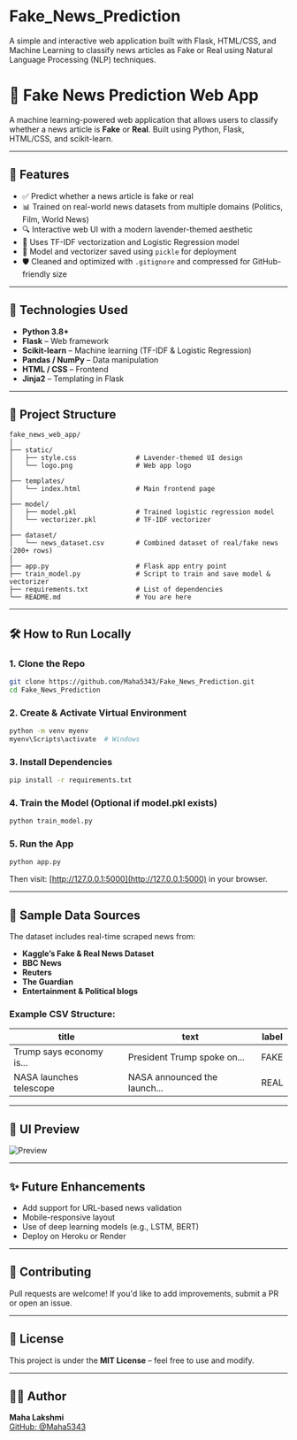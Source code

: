 # Fake_News_Prediction
A simple and interactive web application built with Flask, HTML/CSS, and Machine Learning to classify news articles as Fake or Real using Natural Language Processing (NLP) techniques.
# 📰 Fake News Prediction Web App

A machine learning-powered web application that allows users to classify whether a news article is **Fake** or **Real**. Built using Python, Flask, HTML/CSS, and scikit-learn.

---

## 🚀 Features

- ✅ Predict whether a news article is fake or real
- 📊 Trained on real-world news datasets from multiple domains (Politics, Film, World News)
- 🔍 Interactive web UI with a modern lavender-themed aesthetic
- 🧠 Uses TF-IDF vectorization and Logistic Regression model
- 📁 Model and vectorizer saved using `pickle` for deployment
- 🛡️ Cleaned and optimized with `.gitignore` and compressed for GitHub-friendly size

---

## 🧠 Technologies Used

- **Python 3.8+**
- **Flask** – Web framework
- **Scikit-learn** – Machine learning (TF-IDF & Logistic Regression)
- **Pandas / NumPy** – Data manipulation
- **HTML / CSS** – Frontend
- **Jinja2** – Templating in Flask

---

## 📂 Project Structure

```
fake_news_web_app/
│
├── static/
│   ├── style.css               # Lavender-themed UI design
│   └── logo.png                # Web app logo
│
├── templates/
│   └── index.html              # Main frontend page
│
├── model/
│   ├── model.pkl               # Trained logistic regression model
│   └── vectorizer.pkl          # TF-IDF vectorizer
│
├── dataset/
│   └── news_dataset.csv        # Combined dataset of real/fake news (200+ rows)
│
├── app.py                      # Flask app entry point
├── train_model.py              # Script to train and save model & vectorizer
├── requirements.txt            # List of dependencies
└── README.md                   # You are here
```

---

## 🛠️ How to Run Locally

### 1. Clone the Repo
```bash
git clone https://github.com/Maha5343/Fake_News_Prediction.git
cd Fake_News_Prediction
```

### 2. Create & Activate Virtual Environment
```bash
python -m venv myenv
myenv\Scripts\activate  # Windows
```

### 3. Install Dependencies
```bash
pip install -r requirements.txt
```

### 4. Train the Model (Optional if model.pkl exists)
```bash
python train_model.py
```

### 5. Run the App
```bash
python app.py
```

Then visit: [http://127.0.0.1:5000](http://127.0.0.1:5000) in your browser.

---

## 🧪 Sample Data Sources

The dataset includes real-time scraped news from:
- **Kaggle’s Fake & Real News Dataset**
- **BBC News**
- **Reuters**
- **The Guardian**
- **Entertainment & Political blogs**

### Example CSV Structure:

| title                      | text                          | label   |
|---------------------------|-------------------------------|---------|
| Trump says economy is...  | President Trump spoke on...   | FAKE    |
| NASA launches telescope   | NASA announced the launch...  | REAL    |

---

## 📸 UI Preview

![Preview](static/screenshot.png)

---

## ✨ Future Enhancements

- Add support for URL-based news validation
- Mobile-responsive layout
- Use of deep learning models (e.g., LSTM, BERT)
- Deploy on Heroku or Render

---

## 🤝 Contributing

Pull requests are welcome! If you'd like to add improvements, submit a PR or open an issue.

---

## 📄 License

This project is under the **MIT License** – feel free to use and modify.

---

## 👩‍💻 Author

**Maha Lakshmi**  
[GitHub: @Maha5343](https://github.com/Maha5343)

